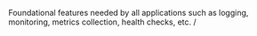 Foundational features needed by all applications such as logging, monitoring, metrics collection, health checks, etc.
/
